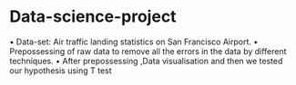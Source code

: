 # Data-science-project
• Data-set: Air traffic landing statistics on San Francisco Airport.
• Prepossessing of raw data to remove all the errors in the data by different techniques.
• After prepossessing ,Data visualisation and then we tested our hypothesis using T test
